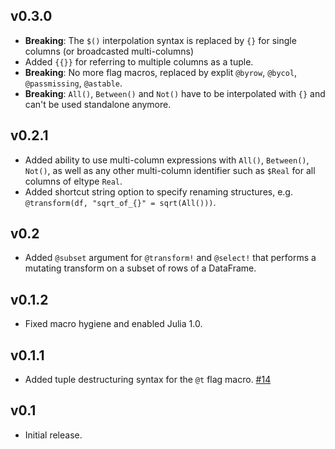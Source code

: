 ## v0.3.0

- **Breaking**: The `$()` interpolation syntax is replaced by `{}` for single columns (or broadcasted multi-columns)
- Added `{{}}` for referring to multiple columns as a tuple.
- **Breaking**: No more flag macros, replaced by explit `@byrow`, `@bycol`, `@passmissing`, `@astable`.
- **Breaking**: `All()`, `Between()` and `Not()` have to be interpolated with `{}` and can't be used standalone anymore.

## v0.2.1

- Added ability to use multi-column expressions with `All()`, `Between()`, `Not()`, as well as any other multi-column identifier such as `$Real` for all columns of eltype `Real`.
- Added shortcut string option to specify renaming structures, e.g. `@transform(df, "sqrt_of_{}" = sqrt(All()))`.

## v0.2

- Added `@subset` argument for `@transform!` and `@select!` that performs a mutating transform on a subset of rows of a DataFrame.

## v0.1.2

- Fixed macro hygiene and enabled Julia 1.0.

## v0.1.1

- Added tuple destructuring syntax for the `@t` flag macro. [#14](https://github.com/jkrumbiegel/DataFrameMacros.jl/pull/14)

## v0.1

- Initial release.
